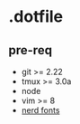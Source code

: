 # .dotfile

## pre-req

* git >= 2.22
* tmux >= 3.0a
* node
* vim >= 8
* [nerd fonts](https://github.com/ryanoasis/nerd-fonts)

